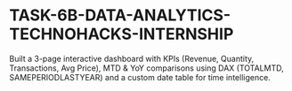 # TASK-6B-DATA-ANALYTICS-TECHNOHACKS-INTERNSHIP
Built a 3-page interactive dashboard with KPIs (Revenue, Quantity, Transactions, Avg Price), MTD &amp; YoY comparisons using DAX (TOTALMTD, SAMEPERIODLASTYEAR) and a custom date table for time intelligence.
